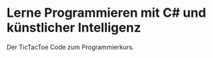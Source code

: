 # Lerne Programmieren mit C# und künstlicher Intelligenz

Der TicTacToe Code zum Programmierkurs. 


